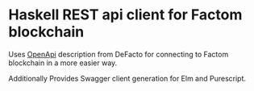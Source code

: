 # Haskell REST api client for Factom blockchain

Uses [OpenApi](https://docs.openapi.de-facto.pro/api-sdks) description from DeFacto for connecting to Factom blockchain in a more easier way.

Additionally Provides Swagger client generation for Elm and Purescript.
